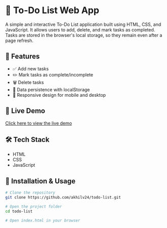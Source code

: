 # 📝 To-Do List Web App

A simple and interactive To-Do List application built using HTML, CSS, and JavaScript. It allows users to add, delete, and mark tasks as completed. Tasks are stored in the browser's local storage, so they remain even after a page refresh.

## 🚀 Features

- ✅ Add new tasks
- ✏️ Mark tasks as complete/incomplete
- 🗑️ Delete tasks
- 💾 Data persistence with localStorage
- 📱 Responsive design for mobile and desktop

## 🎥 Live Demo

[Click here to view the live demo](https://akhilv24.github.io/todo-list/)

## 🛠️ Tech Stack

- HTML
- CSS
- JavaScript

## 📂 Installation & Usage

```bash
# Clone the repository
git clone https://github.com/akhilv24/todo-list.git

# Open the project folder
cd todo-list

# Open index.html in your browser
